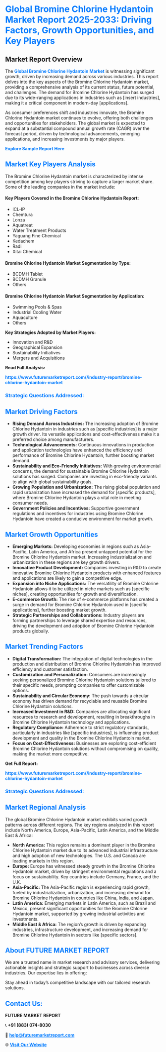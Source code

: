 <h1 style="color: #007BFF;">Global Bromine Chlorine Hydantoin Market Report 2025-2033: Driving Factors, Growth Opportunities, and Key Players</h1>

<section id="overview">
<h2>Market Report Overview</h2>
<p>The <a href="https://www.futuremarketreport.com//industry-report/bromine-chlorine-hydantoin-market" style="color: #007BFF; text-decoration: none;"><strong>Global Bromine Chlorine Hydantoin Market</strong></a> is witnessing significant growth, driven by increasing demand across various industries. This report delves into the key aspects of the Bromine Chlorine Hydantoin market, providing a comprehensive analysis of its current status, future potential, and challenges. The demand for Bromine Chlorine Hydantoin has surged due to its wide-ranging applications in industries such as [insert industries], making it a critical component in modern-day [applications].</p>
<p>As consumer preferences shift and industries innovate, the Bromine Chlorine Hydantoin market continues to evolve, offering both challenges and opportunities for stakeholders. The global market is expected to expand at a substantial compound annual growth rate (CAGR) over the forecast period, driven by technological advancements, emerging applications, and increasing investments by major players.</p>
</section>

<section id="overview">
<p><a href="https://www.futuremarketreport.com//request-sample/reportId=91357" style="color: #007BFF; text-decoration: none;"><strong>Explore Sample Report Here</strong></a></p>
</section>

<section id="key-players">
<h2 style="color: #007BFF;">Market Key Players Analysis</h2>
<p>The Bromine Chlorine Hydantoin market is characterized by intense competition among key players striving to capture a larger market share. Some of the leading companies in the market include:</p>
<h4>Key Players Covered in the Bromine Chlorine Hydantoin Report:</h4>
<ul><li>ICL-IP</li><li>Chemtura</li><li>Lonza</li><li>Aquatreat</li><li>Water Treatment Products</li><li>Yaguang Fine Chemical</li><li>Kedachem</li><li>Radi</li><li>Xitai Chemical</li></ul>
<h4>Bromine Chlorine Hydantoin Market Segmentation by Type:</h4>
<ul><li>BCDMH Tablet</li><li>BCDMH Granule</li><li>Others</li></ul>

<h4>Bromine Chlorine Hydantoin Market Segmentation by Application:</h4>
<ul><li>Swimming Pools &amp; Spas</li><li>Industrial Cooling Water</li><li>Aquaculture</li><li>Others</li></ul>
<p><strong>Key Strategies Adopted by Market Players:</strong></p>
<ul>
<li>Innovation and R&D</li>
<li>Geographical Expansion</li>
<li>Sustainability Initiatives</li>
<li>Mergers and Acquisitions</li>
</ul>
</section>

<section>
<p><strong>Read Full Analysis: </strong></p><a href="https://www.futuremarketreport.com//industry-report/bromine-chlorine-hydantoin-market" style="color: #007BFF; text-decoration: none;"><strong>https://www.futuremarketreport.com//industry-report/bromine-chlorine-hydantoin-market</strong></a>
<h3 style="color: #007BFF;">Strategic Questions Addressed:</h3>
</section>

<section id="driving-factors">
<h2 style="color: #007BFF;">Market Driving Factors</h2>
<ul>
<li><strong>Rising Demand Across Industries:</strong> The increasing adoption of Bromine Chlorine Hydantoin in industries such as [specific industries] is a major growth driver. Its versatile applications and cost-effectiveness make it a preferred choice among manufacturers.</li>
<li><strong>Technological Advancements:</strong> Continuous innovations in production and application technologies have enhanced the efficiency and performance of Bromine Chlorine Hydantoin, further boosting market demand.</li>
<li><strong>Sustainability and Eco-Friendly Initiatives:</strong> With growing environmental concerns, the demand for sustainable Bromine Chlorine Hydantoin solutions has surged. Companies are investing in eco-friendly variants to align with global sustainability goals.</li>
<li><strong>Growing Population and Urbanization:</strong> The rising global population and rapid urbanization have increased the demand for [specific products], where Bromine Chlorine Hydantoin plays a vital role in meeting consumer needs.</li>
<li><strong>Government Policies and Incentives:</strong> Supportive government regulations and incentives for industries using Bromine Chlorine Hydantoin have created a conducive environment for market growth.</li>
</ul>
</section>

<section id="growth-opportunities">
<h2 style="color: #007BFF;">Market Growth Opportunities</h2>
<ul>
<li><strong>Emerging Markets:</strong> Developing economies in regions such as Asia-Pacific, Latin America, and Africa present untapped potential for the Bromine Chlorine Hydantoin market. Increasing industrialization and urbanization in these regions are key growth drivers.</li>
<li><strong>Innovative Product Development:</strong> Companies investing in R&D to create innovative Bromine Chlorine Hydantoin products with enhanced features and applications are likely to gain a competitive edge.</li>
<li><strong>Expansion into Niche Applications:</strong> The versatility of Bromine Chlorine Hydantoin allows it to be utilized in niche markets such as [specific niches], creating opportunities for growth and diversification.</li>
<li><strong>E-commerce Growth:</strong> The rise of e-commerce platforms has created a surge in demand for Bromine Chlorine Hydantoin used in [specific applications], further boosting market growth.</li>
<li><strong>Strategic Partnerships and Collaborations:</strong> Industry players are forming partnerships to leverage shared expertise and resources, driving the development and adoption of Bromine Chlorine Hydantoin products globally.</li>
</ul>
</section>

<section id="trending-factors">
<h2 style="color: #007BFF;">Market Trending Factors</h2>
<ul>
<li><strong>Digital Transformation:</strong> The integration of digital technologies in the production and distribution of Bromine Chlorine Hydantoin has improved efficiency and customer satisfaction.</li>
<li><strong>Customization and Personalization:</strong> Consumers are increasingly seeking personalized Bromine Chlorine Hydantoin solutions tailored to their specific needs, prompting companies to offer customizable options.</li>
<li><strong>Sustainability and Circular Economy:</strong> The push towards a circular economy has driven demand for recyclable and reusable Bromine Chlorine Hydantoin solutions.</li>
<li><strong>Increased Investment in R&D:</strong> Companies are allocating significant resources to research and development, resulting in breakthroughs in Bromine Chlorine Hydantoin technology and applications.</li>
<li><strong>Regulatory Compliance:</strong> Adherence to strict regulatory standards, particularly in industries like [specific industries], is influencing product development and quality in the Bromine Chlorine Hydantoin market.</li>
<li><strong>Focus on Cost-Effectiveness:</strong> Businesses are exploring cost-efficient Bromine Chlorine Hydantoin solutions without compromising on quality, making the market more competitive.</li>
</ul>
</section>

<section>
<p><strong>Get Full Report: </strong></p><a href="https://www.futuremarketreport.com//industry-report/bromine-chlorine-hydantoin-market" style="color: #007BFF; text-decoration: none;"><strong>https://www.futuremarketreport.com//industry-report/bromine-chlorine-hydantoin-market</strong></a>
<h3 style="color: #007BFF;">Strategic Questions Addressed:</h3>
</section>


<section id="regional-analysis">
<h2 style="color: #007BFF;">Market Regional Analysis</h2>
<p>The global Bromine Chlorine Hydantoin market exhibits varied growth patterns across different regions. The key regions analyzed in this report include North America, Europe, Asia-Pacific, Latin America, and the Middle East & Africa:</p>
<ul>
<li><strong>North America:</strong> This region remains a dominant player in the Bromine Chlorine Hydantoin market due to its advanced industrial infrastructure and high adoption of new technologies. The U.S. and Canada are leading markets in this region.</li>
<li><strong>Europe:</strong> Europe has witnessed steady growth in the Bromine Chlorine Hydantoin market, driven by stringent environmental regulations and a focus on sustainability. Key countries include Germany, France, and the U.K.</li>
<li><strong>Asia-Pacific:</strong> The Asia-Pacific region is experiencing rapid growth, fueled by industrialization, urbanization, and increasing demand for Bromine Chlorine Hydantoin in countries like China, India, and Japan.</li>
<li><strong>Latin America:</strong> Emerging markets in Latin America, such as Brazil and Mexico, present significant opportunities for the Bromine Chlorine Hydantoin market, supported by growing industrial activities and investments.</li>
<li><strong>Middle East & Africa:</strong> The region’s growth is driven by expanding industries, infrastructure development, and increasing demand for Bromine Chlorine Hydantoin in sectors like [specific sectors].</li>
</ul>
</section>

<footer>
<h2 style="color: #007BFF;">About FUTURE MARKET REPORT</h2>
<p>We are a trusted name in market research and advisory services, delivering actionable insights and strategic support to businesses across diverse industries. Our expertise lies in offering:</p>

<p>Stay ahead in today’s competitive landscape with our tailored research solutions.</p>

<h2 style="color: #007BFF;">Contact Us:</h2>
<p><strong>FUTURE MARKET REPORT</strong></p>
<p>📞 <strong>+91 (883) 074-8030</strong></p>
<p>📧 <strong><a href="mailto:help@futuremarketreport.com" style="color: #007BFF;">help@futuremarketreport.com</a></strong></p>
<p>🌐 <strong><a href="https://www.futuremarketreport.com/" style="color: #007BFF;">Visit Our Website</a></strong></p>
</footer>